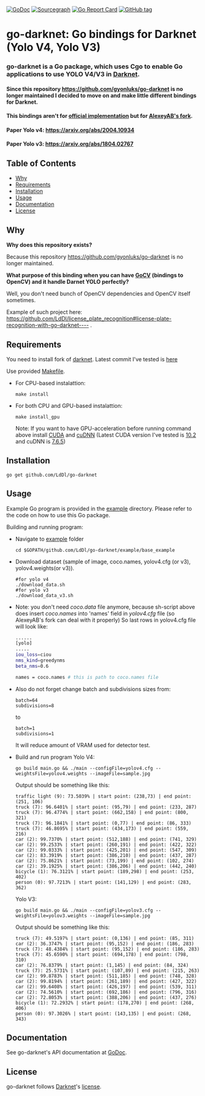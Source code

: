 [![GoDoc](https://godoc.org/github.com/LdDl/go-darknet?status.svg)](https://godoc.org/github.com/LdDl/go-darknet)
[![Sourcegraph](https://sourcegraph.com/github.com/LdDl/go-darknet/-/badge.svg)](https://sourcegraph.com/github.com/LdDl/go-darknet?badge)
[![Go Report Card](https://goreportcard.com/badge/github.com/LdDl/go-darknet)](https://goreportcard.com/report/github.com/LdDl/go-darknet)
[![GitHub tag](https://img.shields.io/github/tag/LdDl/go-darknet.svg)](https://github.com/LdDl/go-darknet/releases)

# go-darknet: Go bindings for Darknet (Yolo V4, Yolo V3)
### go-darknet is a Go package, which uses Cgo to enable Go applications to use YOLO V4/V3 in [Darknet].

#### Since this repository https://github.com/gyonluks/go-darknet  is no longer maintained I decided to move on and make little different bindings for Darknet.
#### This bindings aren't for [official implementation](https://github.com/pjreddie/darknet) but for [AlexeyAB's fork](https://github.com/AlexeyAB/darknet).

#### Paper Yolo v4: https://arxiv.org/abs/2004.10934
#### Paper Yolo v3: https://arxiv.org/abs/1804.02767

## Table of Contents

- [Why](#why)
- [Requirements](#requirements)
- [Installation](#installation)
- [Usage](#usage)
- [Documentation](#documentation)
- [License](#license)

## Why
**Why does this repository exists?**

Because this repository https://github.com/gyonluks/go-darknet is no longer maintained.

**What purpose of this binding when you can have [GoCV](https://github.com/hybridgroup/gocv#gocv) (bindings to OpenCV) and it handle Darnet YOLO perfectly?**

Well, you don't need bunch of OpenCV dependencies and OpenCV itself sometimes.

Example of such project here: https://github.com/LdDl/license_plate_recognition#license-plate-recognition-with-go-darknet---- .


## Requirements

You need to install fork of [darknet](https://github.com/AlexeyAB/darknet). Latest commit I've tested is [here](https://github.com/AlexeyAB/darknet/commit/d65909fbea471d06e52a2e4a41132380dc2edaa6)

Use provided [Makefile](Makefile).

* For CPU-based instalattion:
    ```shell
    make install
    ```
* For both CPU and GPU-based instalattion:
    ```shell
    make install_gpu
    ```
    Note: If you want to have GPU-acceleration before running command above install [CUDA](https://developer.nvidia.com/cuda-downloads) and [cuDNN](https://developer.nvidia.com/cudnn) (Latest CUDA version I've tested is [10.2](https://developer.nvidia.com/cuda-10.2-download-archive) and cuDNN is [7.6.5](https://developer.nvidia.com/rdp/cudnn-archive#a-collapse765-102))

## Installation

```shell
go get github.com/LdDl/go-darknet
```

## Usage

Example Go program is provided in the [example] directory. Please refer to the code on how to use this Go package.

Building and running program:

* Navigate to [example] folder
    ```shell
    cd $GOPATH/github.com/LdDl/go-darknet/example/base_example
    ```

* Download dataset (sample of image, coco.names, yolov4.cfg (or v3), yolov4.weights(or v3)).
    ```shell
    #for yolo v4
    ./download_data.sh
    #for yolo v3
    ./download_data_v3.sh
    ```
* Note: you don't need *coco.data* file anymore, because sh-script above does insert *coco.names* into 'names' field in *yolov4.cfg* file (so AlexeyAB's fork can deal with it properly)
    So last rows in yolov4.cfg file will look like:
    ```bash
    ......
    [yolo]
    .....
    iou_loss=ciou
    nms_kind=greedynms
    beta_nms=0.6

    names = coco.names # this is path to coco.names file
    ```

* Also do not forget change batch and subdivisions sizes from:
    ```shell
    batch=64
    subdivisions=8
    ```
    to
    ```shell
    batch=1
    subdivisions=1
    ```
    It will reduce amount of VRAM used for detector test.


* Build and run program
    Yolo V4:
    ```shell
    go build main.go && ./main --configFile=yolov4.cfg --weightsFile=yolov4.weights --imageFile=sample.jpg
    ```

    Output should be something like this:
    ```shell
    traffic light (9): 73.5039% | start point: (238,73) | end point: (251, 106)
    truck (7): 96.6401% | start point: (95,79) | end point: (233, 287)
    truck (7): 96.4774% | start point: (662,158) | end point: (800, 321)
    truck (7): 96.1841% | start point: (0,77) | end point: (86, 333)
    truck (7): 46.8695% | start point: (434,173) | end point: (559, 216)
    car (2): 99.7370% | start point: (512,188) | end point: (741, 329)
    car (2): 99.2533% | start point: (260,191) | end point: (422, 322)
    car (2): 99.0333% | start point: (425,201) | end point: (547, 309)
    car (2): 83.3919% | start point: (386,210) | end point: (437, 287)
    car (2): 75.8621% | start point: (73,199) | end point: (102, 274)
    car (2): 39.1925% | start point: (386,206) | end point: (442, 240)
    bicycle (1): 76.3121% | start point: (189,298) | end point: (253, 402)
    person (0): 97.7213% | start point: (141,129) | end point: (283, 362)
    ```

    Yolo V3:
    ```
    go build main.go && ./main --configFile=yolov3.cfg --weightsFile=yolov3.weights --imageFile=sample.jpg
    ```

    Output should be something like this:
    ```shell
    truck (7): 49.5197% | start point: (0,136) | end point: (85, 311)
    car (2): 36.3747% | start point: (95,152) | end point: (186, 283)
    truck (7): 48.4384% | start point: (95,152) | end point: (186, 283)
    truck (7): 45.6590% | start point: (694,178) | end point: (798, 310)
    car (2): 76.8379% | start point: (1,145) | end point: (84, 324)
    truck (7): 25.5731% | start point: (107,89) | end point: (215, 263)
    car (2): 99.8783% | start point: (511,185) | end point: (748, 328)
    car (2): 99.8194% | start point: (261,189) | end point: (427, 322)
    car (2): 99.6408% | start point: (426,197) | end point: (539, 311)
    car (2): 74.5610% | start point: (692,186) | end point: (796, 316)
    car (2): 72.8053% | start point: (388,206) | end point: (437, 276)
    bicycle (1): 72.2932% | start point: (178,270) | end point: (268, 406)
    person (0): 97.3026% | start point: (143,135) | end point: (268, 343)
    ```

## Documentation

See go-darknet's API documentation at [GoDoc].

## License

go-darknet follows [Darknet]'s [license].


[Darknet]: https://github.com/pjreddie/darknet
[license]: https://github.com/pjreddie/darknet/blob/master/LICENSE
[darknet.h]: https://github.com/AlexeyAB/darknet/blob/master/include/darknet.h
[include/darknet.h]: https://github.com/AlexeyAB/darknet/blob/master/include/darknet.h
[Makefile]: https://github.com/alexeyab/darknet/blob/master/Makefile
[example]: /example/base_example
[GoDoc]: https://godoc.org/github.com/LdDl/go-darknet
